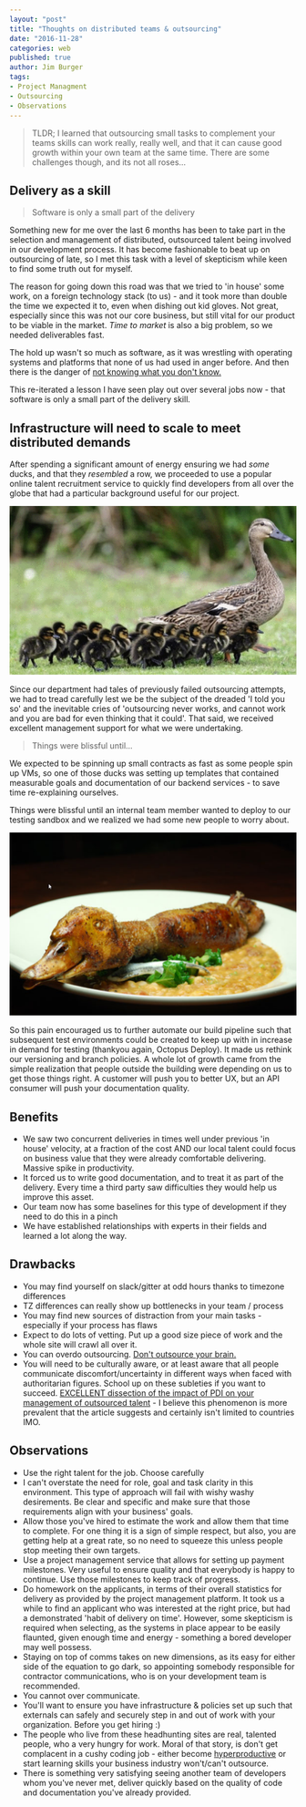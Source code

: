 ```yaml
---
layout: "post"
title: "Thoughts on distributed teams & outsourcing"
date: "2016-11-28"
categories: web
published: true
author: Jim Burger
tags:
- Project Managment
- Outsourcing
- Observations
---
```


> TLDR; I learned that outsourcing small tasks to complement your teams skills can work really, really well, and that it can cause good growth within your own team at the same time. There are some challenges though, and its not all roses...

## Delivery as a skill

> Software is only a small part of the delivery 

Something new for me over the last 6 months has been to take part in the selection and management of distributed, outsourced talent being involved in our development process. It has become fashionable to beat up on outsourcing of late, so I met this task with a level of skepticism while keen to find some truth out for myself.

The reason for going down this road was that we tried to 'in house' some work, on a foreign technology stack (to us) - and it took more than double the time we expected it to, even when dishing out kid gloves. Not great, especially since this was not our core business, but still vital for our product to be viable in the market. _Time to market_ is also a big problem, so we needed deliverables fast.

The hold up wasn't so much as software, as it was wrestling with operating systems and platforms that none of us had used in anger before. And then there is the danger of [not knowing what you don't know.](https://en.wikipedia.org/wiki/Experience)

This re-iterated a lesson I have seen play out over several jobs now - that software is only a small part of the delivery skill.  

## Infrastructure will need to scale to meet distributed demands

After spending a significant amount of energy ensuring we had _some_ ducks, and that they _resembled_ a row, we proceeded to use a popular online talent recruitment service to quickly find developers from all over the globe that had a particular background useful for our project.

![ducks in a row...kinda](/assets/ducks-row.png)

Since our department had tales of previously failed outsourcing attempts, we had to tread carefully lest we be the subject of the dreaded 'I told you so' and the inevitable cries of 'outsourcing never works, and cannot work and you are bad for even thinking that it could'. That said, we received excellent management support for what we were undertaking.

> Things were blissful until...
 
We expected to be spinning up small contracts as fast as some people spin up VMs, so one of those ducks was setting up templates that contained  measurable goals and documentation of our backend services - to save time re-explaining ourselves.

Things were blissful until an internal team member wanted to deploy to our testing sandbox and we realized we had some new people to worry about.

![Our duck was cooked](/assets/cooked-duck.png)

So this pain encouraged us to further automate our build pipeline such that subsequent test environments could be created to keep up with in increase in demand for testing (thankyou again, Octopus Deploy). It made us rethink our versioning and branch policies. A whole lot of growth came from the simple realization that people outside the building were depending on us to get those things right. A customer will push you to better UX, but an API consumer will push your documentation quality.

## Benefits

- We saw two concurrent deliveries in times well under previous 'in house' velocity, at a fraction of the cost AND our local talent could focus on business value that they were already comfortable delivering. Massive spike in productivity.
- It forced us to write good documentation, and to treat it as part of the delivery. Every time a third party saw difficulties they would help us improve this asset. 
- Our team now has some baselines for this type of development if they need to do this in a pinch
- We have established relationships with experts in their fields and learned a lot along the way.

## Drawbacks

- You may find yourself on slack/gitter at odd hours thanks to timezone differences
- TZ differences can really show up bottlenecks in your team / process
- You may find new sources of distraction from your main tasks - especially if your process has flaws
- Expect to do lots of vetting. Put up a good size piece of work and the whole site will crawl all over it. 
- You can overdo outsourcing. [Don't outsource your brain.](https://blackpepper.co.uk/blog/dont-outsource-your-brain)
- You will need to be culturally aware, or at least aware that all people communicate discomfort/uncertainty in different ways when faced with authoritarian figures. School up on these subleties if you want to succeed. [EXCELLENT dissection of the impact of PDI on your management of outsourced talent](http://www.lessonsoffailure.com/developers/real-reason-outsourcing-fails/) - I believe this phenomenon is more prevalent that the article suggests and certainly isn't limited to countries IMO.

## Observations

- Use the right talent for the job. Choose carefully
- I can't overstate the need for role, goal and task clarity in this environment. This type of approach will fail with wishy washy desirements. Be clear and specific and make sure that those requirements align with your business' goals.
- Allow those you've hired to estimate the work and allow them that time to complete. For one thing it is a sign of simple respect, but also, you are getting help at a great rate, so no need to squeeze this unless people stop meeting their own targets.
- Use a project management service that allows for setting up payment milestones. Very useful to ensure quality and that everybody is happy to continue. Use those milestones to keep track of progress.
- Do homework on the applicants, in terms of their overall statistics for delivery as provided by the project management platform. It took us a while to find an applicant who was interested at the right price, but had a demonstrated 'habit of delivery on time'. However, some skepticism is required when selecting, as the systems in place appear to be easily flaunted, given enough time and energy - something a bored developer may well possess.
- Staying on top of comms takes on new dimensions, as its easy for either side of the equation to go dark, so appointing somebody responsible for contractor communications, who is on your development team is recommended. 
- You cannot over communicate.
- You'll want to ensure you have infrastructure & policies set up such that externals can safely and securely step in and out of work with your organization. Before you get hiring :)
- The people who live from these headhunting sites are real, talented people, who a very hungry for work. Moral of that story, is don't get complacent in a cushy coding job - either become [hyperproductive](http://blog.aha.io/5-tips-of-hyper-productive-developers/) or start learning skills your business industry won't/can't outsource.
- There is something very satisfying seeing another team of developers whom you've never met, deliver quickly based on the quality of code and documentation you've already provided.









